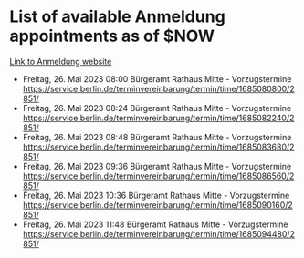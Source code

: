 # List of available Anmeldung appointments as of $NOW
[Link to Anmeldung website](https://service.berlin.de/terminvereinbarung/termin/tag.php?termin=1&anliegen[]=120686&dienstleisterlist=122210,122217,327316,122219,327312,122227,327314,122231,327346,122243,327348,122254,122252,329742,122260,329745,122262,329748,122271,327278,122273,327274,122277,327276,330436,122280,327294,122282,327290,122284,327292,122291,327270,122285,327266,122286,327264,122296,327268,150230,329760,122297,327286,122294,327284,122312,329763,122314,329775,122304,327330,122311,327334,122309,327332,317869,122281,327352,122279,329772,122283,122276,327324,122274,327326,122267,329766,122246,327318,122251,327320,122257,327322,122208,327298,122226,327300&herkunft=http%3A%2F%2Fservice.berlin.de%2Fdienstleistung%2F120686%2F)
- Freitag, 26. Mai 2023 08:00 Bürgeramt Rathaus Mitte - Vorzugstermine https://service.berlin.de/terminvereinbarung/termin/time/1685080800/2851/
- Freitag, 26. Mai 2023 08:24 Bürgeramt Rathaus Mitte - Vorzugstermine https://service.berlin.de/terminvereinbarung/termin/time/1685082240/2851/
- Freitag, 26. Mai 2023 08:48 Bürgeramt Rathaus Mitte - Vorzugstermine https://service.berlin.de/terminvereinbarung/termin/time/1685083680/2851/
- Freitag, 26. Mai 2023 09:36 Bürgeramt Rathaus Mitte - Vorzugstermine https://service.berlin.de/terminvereinbarung/termin/time/1685086560/2851/
- Freitag, 26. Mai 2023 10:36 Bürgeramt Rathaus Mitte - Vorzugstermine https://service.berlin.de/terminvereinbarung/termin/time/1685090160/2851/
- Freitag, 26. Mai 2023 11:48 Bürgeramt Rathaus Mitte - Vorzugstermine https://service.berlin.de/terminvereinbarung/termin/time/1685094480/2851/
